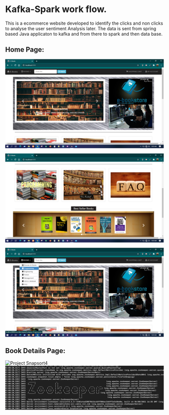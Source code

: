 # Kafka-Spark work flow. 
This is a ecommerce website developed to identify the clicks and non clicks to analyse the user sentiment 
Analysis later. The data is sent from spring based Java applicaton to kafka and from there to spark and then data base.


## Home Page:          

![Project Snapsort1](https://github.com/ShazzAbhishek/Data_Pipeline_Kafka_Spark_Cassandra/blob/main/screensort/ebook1.png) 

![Project Snapsort2](https://github.com/ShazzAbhishek/Data_Pipeline_Kafka_Spark_Cassandra/blob/main/screensort/ebook2.png)

![Project Snapsort3](https://github.com/ShazzAbhishek/Data_Pipeline_Kafka_Spark_Cassandra/blob/main/screensort/ebook3.png)

## Book Details Page:

![Project Snapsort4](https://github.com/foysal-mahmud/E-Commerce/blob/master/screensort/ebook5.png)
![Project Snapsort5](https://github.com/ShazzAbhishek/Data_Pipeline_Kafka_Spark_Cassandra/blob/main/screensort/starting-zooper.png)








